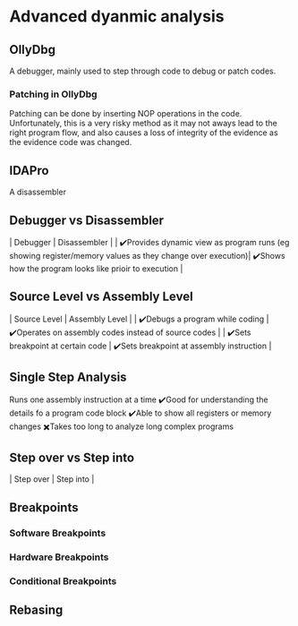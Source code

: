 # Advanced dyanmic analysis

## OllyDbg
A debugger, mainly used to step through code to debug or patch codes. 

### Patching in OllyDbg
Patching can be done by inserting NOP operations in the code. Unfortunately, this is a very risky method as it may not aways lead to the right program flow, and also causes a loss of integrity of the evidence as the evidence code was changed.


## IDAPro
A disassembler

## Debugger vs Disassembler
| Debugger         | Disassembler                                                                |
| ✔️Provides dynamic view as program runs (eg showing register/memory values as they change over execution)| ✔️Shows how the program looks like prioir to execution |

## Source Level vs Assembly Level
| Source Level       | Assembly Level       |
| ✔️Debugs a program while coding | ✔️Operates on assembly codes instead of source codes |
| ✔️Sets breakpoint at certain code | ✔️Sets breakpoint at assembly instruction |

## Single Step Analysis
Runs one assembly instruction at a time
✔️Good for understanding the details fo a program code block
✔️Able to show all registers or memory changes
✖️Takes too long to analyze long complex programs

## Step over vs Step into
| Step over      | Step into      |


## Breakpoints

### Software Breakpoints

### Hardware Breakpoints

### Conditional Breakpoints

## Rebasing
